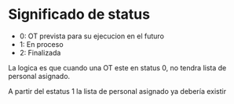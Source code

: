 # Significado de status

- 0: OT prevista para su ejecucion en el futuro
- 1: En proceso
- 2: Finalizada

La logica es que cuando una OT este en status 0, no tendra lista de personal asignado.

A partir del estatus 1 la lista de personal asignado ya debería existir